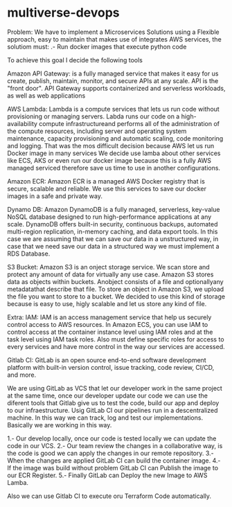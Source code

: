 # multiverse-devops

Problem: We have to implement a Microservices Solutions using a Flexible approach, easy to maintain that makes use of integrates AWS services, the solutiom must:
    .- Run docker images that execute python code

To achieve this goal I decide the following tools

Amazon API Gateway: is a fully managed service that makes it easy for us create, publish, maintain, monitor, and secure APIs at any scale. API is the "front door". API Gateway supports containerized and serverless workloads, as well as web applications

AWS Lambda: Lambda is a compute services that lets us run code without provisioning or managing servers. Labda runs our code on a high-availability compute infrastructureand performs all of the administration of the compute resources, including server and operating system maintenance, capacity provisioning and automatic scaling, code monitoring and logging. That was the mos difficult decision because AWS let us run Docker image in many services We decide use lamba about other services like ECS, AKS or even run our docker image because this is a fully AWS managed serviced therefore save us time to use in another configurations.

Amazon ECR: Amazon ECR is a managed AWS Docker registry that is secure, scalable and reliable. We use this services to save our docker images in a safe and private way.

Dynamo DB: Amazon DynamoDB is a fully managed, serverless, key-value NoSQL database designed to run high-performance applications at any scale. DynamoDB offers built-in security, continuous backups, automated multi-region replication, in-memory caching, and data export tools. In this case we are assuming that we can save our data in a unstructured way, in case that we need save our data in a structured way we must implement a RDS Database.

S3 Bucket: Amazon S3 is an onject storage service. We scan store and protect any amount of data for virtually any use case. Amazon S3 stores data as objects within buckets. Anobject consists of a file and optionallyany metadatathat describe that file. To store an object in Amazon S3, we upload the file you want to store to a bucket. We decided to use this kind of storage because is easy to use, higly scalable and let us store any kind of file.

Extra:
IAM: IAM is an access management service that help us securely control access to AWS resources. In Amazon ECS, you can use IAM to control access at the container instance level using IAM roles and at the task level using IAM task roles. Also must define specific roles for access to every services and have more control in the way our services are accessed.

Gitlab CI: 
GitLab is an open source end-to-end software development platform with built-in version control, issue tracking, code review, CI/CD, and more.

We are using GitLab as VCS that let our developer work in the same project at the same time, once our developer update our code we can use the diferent tools that Gitlab give us to test the code, build our app and deploy to our infraestructure. Usig GitLab CI our pipelines run in a descentralized machine. In this way we can track, log and test our implementations. Basically we are working in this way.

1.- Our develop locally, once our code is tested locally we can update the code in our VCS.
2.- Our team review the changes in a collaborative way, is the code is good we can apply the changes in our remote repository.
3.- When the changes are applied GitLab CI can build the container image.
4.- If the image was build without problem GitLab CI can Publish the image to our ECR Register.
5.- Finally GitLab can Deploy the new Image to AWS Lamba.

Also we can use Gitlab CI to execute oru Terraform Code automatically.

